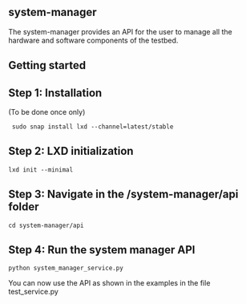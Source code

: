 ## system-manager

The system-manager provides an API for the user to manage all the hardware and software components of the testbed.


## Getting started

## Step 1: Installation 
(To be done once only)

     sudo snap install lxd --channel=latest/stable

## Step 2: LXD initialization

    lxd init --minimal

## Step 3: Navigate in the /system-manager/api folder

    cd system-manager/api

## Step 4: Run the system manager API

    python system_manager_service.py


You can now use the API as shown in the examples in the file test_service.py


